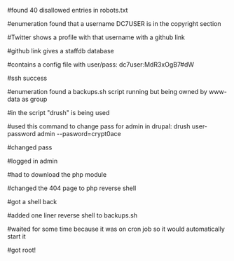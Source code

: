 #found 40 disallowed entries in robots.txt

#enumeration found that a username DC7USER is in the copyright section

#Twitter shows a profile with that username with a github link

#github link gives a staffdb database

#contains a config file with user/pass:
	dc7user:MdR3xOgB7#dW

#ssh success

#enumeration found a backups.sh script running but being owned by www-data as group

#in the script "drush" is being used

#used this command to change pass for admin in drupal:
	drush user-password admin --pasword=crypt0ace

#changed pass

#logged in admin

#had to download the php module

#changed the 404 page to php reverse shell

#got a shell back

#added one liner reverse shell to backups.sh

#waited for some time because it was on cron job so it would automatically start it

#got root!
